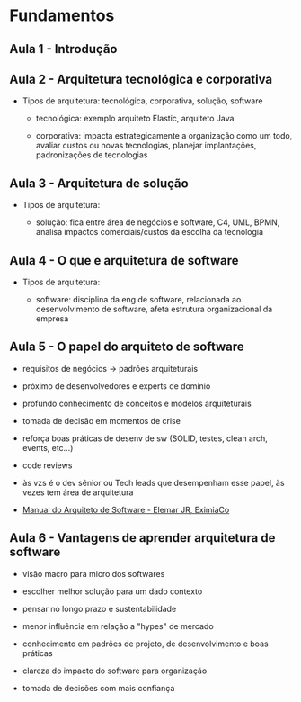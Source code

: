 # Fundamentos

## Aula 1 - Introdução

## Aula 2 - Arquitetura tecnológica e corporativa

  - Tipos de arquitetura: tecnológica, corporativa, solução, software

    - tecnológica: exemplo arquiteto Elastic, arquiteto Java
	
    - corporativa: impacta estrategicamente a organização como um todo, avaliar custos ou novas tecnologias, planejar implantações, padronizações de tecnologias

## Aula 3 - Arquitetura de solução

  - Tipos de arquitetura:

    - solução: fica entre área de negócios e software, C4, UML, BPMN, analisa impactos comerciais/custos da escolha da tecnologia
	
## Aula 4 - O que e arquitetura de software

  - Tipos de arquitetura:
  
    - software: disciplina da eng de software, relacionada ao desenvolvimento de software, afeta estrutura organizacional da empresa
	
## Aula 5 - O papel do arquiteto de software

  - requisitos de negócios -> padrões arquiteturais
  
  - próximo de desenvolvedores e experts de domínio
  
  - profundo conhecimento de conceitos e modelos arquiteturais
  
  - tomada de decisão em momentos de crise
  
  - reforça boas práticas de desenv de sw (SOLID, testes, clean arch, events, etc...)
  
  - code reviews
  
  - às vzs é o dev sênior ou Tech leads que desempenham esse papel, às vezes tem área de arquitetura
  
  - [Manual do Arquiteto de Software - Elemar JR, EximiaCo](https://arquiteturadesoftware.online/)
    
## Aula 6 - Vantagens de aprender arquitetura de software

  - visão macro para micro dos softwares
  
  - escolher melhor solução para um dado contexto
  
  - pensar no longo prazo e sustentabilidade
  
  - menor influência em relação a "hypes" de mercado
  
  - conhecimento em padrões de projeto, de desenvolvimento e boas práticas
  
  - clareza do impacto do software para organização
  
  - tomada de decisões com mais confiança
  
  